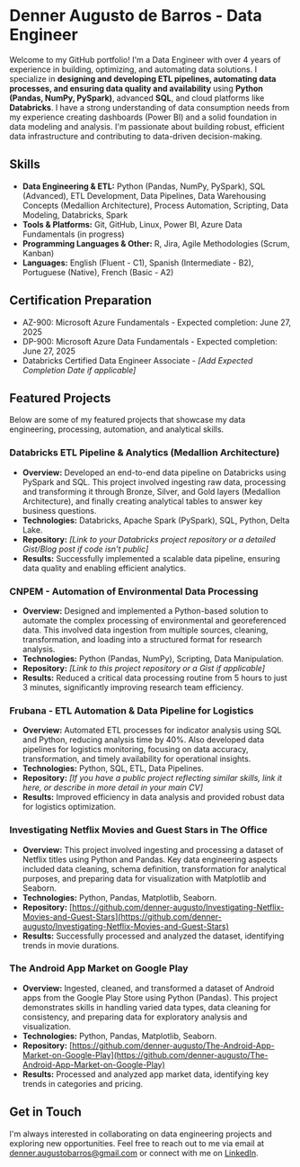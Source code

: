 # Denner Augusto de Barros - Data Engineer

Welcome to my GitHub portfolio! I'm a Data Engineer with over 4 years of experience in building, optimizing, and automating data solutions. I specialize in **designing and developing ETL pipelines, automating data processes, and ensuring data quality and availability** using **Python (Pandas, NumPy, PySpark)**, advanced **SQL**, and cloud platforms like **Databricks**. I have a strong understanding of data consumption needs from my experience creating dashboards (Power BI) and a solid foundation in data modeling and analysis. I'm passionate about building robust, efficient data infrastructure and contributing to data-driven decision-making.

## Skills

* **Data Engineering & ETL:** Python (Pandas, NumPy, PySpark), SQL (Advanced), ETL Development, Data Pipelines, Data Warehousing Concepts (Medallion Architecture), Process Automation, Scripting, Data Modeling, Databricks, Spark
* **Tools & Platforms:** Git, GitHub, Linux, Power BI, Azure Data Fundamentals (in progress)
* **Programming Languages & Other:** R, Jira, Agile Methodologies (Scrum, Kanban)
* **Languages:** English (Fluent - C1), Spanish (Intermediate - B2), Portuguese (Native), French (Basic - A2)

## Certification Preparation
* AZ-900: Microsoft Azure Fundamentals - Expected completion: June 27, 2025
* DP-900: Microsoft Azure Data Fundamentals - Expected completion: June 27, 2025
* Databricks Certified Data Engineer Associate - *[Add Expected Completion Date if applicable]*

## Featured Projects

Below are some of my featured projects that showcase my data engineering, processing, automation, and analytical skills.

### Databricks ETL Pipeline & Analytics (Medallion Architecture)
* **Overview:** Developed an end-to-end data pipeline on Databricks using PySpark and SQL. This project involved ingesting raw data, processing and transforming it through Bronze, Silver, and Gold layers (Medallion Architecture), and finally creating analytical tables to answer key business questions.
* **Technologies:** Databricks, Apache Spark (PySpark), SQL, Python, Delta Lake.
* **Repository:** *[Link to your Databricks project repository or a detailed Gist/Blog post if code isn't public]*
* **Results:** Successfully implemented a scalable data pipeline, ensuring data quality and enabling efficient analytics.

### CNPEM - Automation of Environmental Data Processing
* **Overview:** Designed and implemented a Python-based solution to automate the complex processing of environmental and georeferenced data. This involved data ingestion from multiple sources, cleaning, transformation, and loading into a structured format for research analysis.
* **Technologies:** Python (Pandas, NumPy), Scripting, Data Manipulation.
* **Repository:** *[Link to this project repository or a Gist if applicable]*
* **Results:** Reduced a critical data processing routine from 5 hours to just 3 minutes, significantly improving research team efficiency.

### Frubana - ETL Automation & Data Pipeline for Logistics
* **Overview:** Automated ETL processes for indicator analysis using SQL and Python, reducing analysis time by 40%. Also developed data pipelines for logistics monitoring, focusing on data accuracy, transformation, and timely availability for operational insights.
* **Technologies:** Python, SQL, ETL, Data Pipelines.
* **Repository:** *[If you have a public project reflecting similar skills, link it here, or describe in more detail in your main CV]*
* **Results:** Improved efficiency in data analysis and provided robust data for logistics optimization.

### Investigating Netflix Movies and Guest Stars in The Office
* **Overview:** This project involved ingesting and processing a dataset of Netflix titles using Python and Pandas. Key data engineering aspects included data cleaning, schema definition, transformation for analytical purposes, and preparing data for visualization with Matplotlib and Seaborn.
* **Technologies:** Python, Pandas, Matplotlib, Seaborn.
* **Repository:** [https://github.com/denner-augusto/Investigating-Netflix-Movies-and-Guest-Stars](https://github.com/denner-augusto/Investigating-Netflix-Movies-and-Guest-Stars)
* **Results:** Successfully processed and analyzed the dataset, identifying trends in movie durations.

### The Android App Market on Google Play
* **Overview:** Ingested, cleaned, and transformed a dataset of Android apps from the Google Play Store using Python (Pandas). This project demonstrates skills in handling varied data types, data cleaning for consistency, and preparing data for exploratory analysis and visualization.
* **Technologies:** Python, Pandas, Matplotlib, Seaborn.
* **Repository:** [https://github.com/denner-augusto/The-Android-App-Market-on-Google-Play](https://github.com/denner-augusto/The-Android-App-Market-on-Google-Play)
* **Results:** Processed and analyzed app market data, identifying key trends in categories and pricing.

## Get in Touch

I'm always interested in collaborating on data engineering projects and exploring new opportunities. Feel free to reach out to me via email at denner.augustobarros@gmail.com or connect with me on [LinkedIn](https://linkedin.com/in/denneraugusto).
